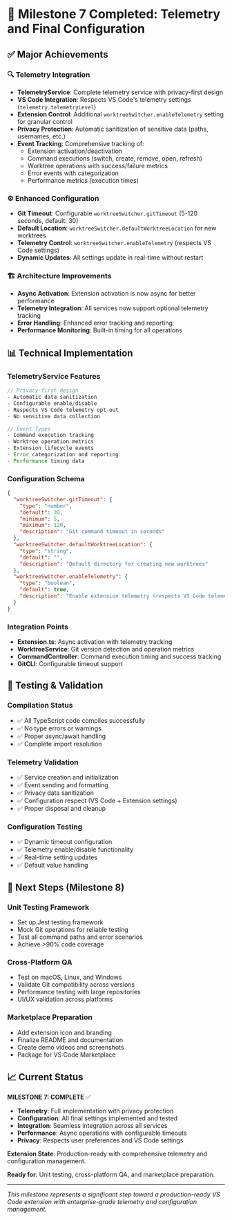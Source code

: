 # 🎉 Milestone 7 Completed: Telemetry and Final Configuration

## ✅ Major Achievements

### 🔍 Telemetry Integration
- **TelemetryService**: Complete telemetry service with privacy-first design
- **VS Code Integration**: Respects VS Code's telemetry settings (`telemetry.telemetryLevel`)
- **Extension Control**: Additional `worktreeSwitcher.enableTelemetry` setting for granular control
- **Privacy Protection**: Automatic sanitization of sensitive data (paths, usernames, etc.)
- **Event Tracking**: Comprehensive tracking of:
  - Extension activation/deactivation
  - Command executions (switch, create, remove, open, refresh)
  - Worktree operations with success/failure metrics
  - Error events with categorization
  - Performance metrics (execution times)

### ⚙️ Enhanced Configuration
- **Git Timeout**: Configurable `worktreeSwitcher.gitTimeout` (5-120 seconds, default: 30)
- **Default Location**: `worktreeSwitcher.defaultWorktreeLocation` for new worktrees
- **Telemetry Control**: `worktreeSwitcher.enableTelemetry` (respects VS Code settings)
- **Dynamic Updates**: All settings update in real-time without restart

### 🏗️ Architecture Improvements
- **Async Activation**: Extension activation is now async for better performance
- **Telemetry Integration**: All services now support optional telemetry tracking
- **Error Handling**: Enhanced error tracking and reporting
- **Performance Monitoring**: Built-in timing for all operations

## 📊 Technical Implementation

### TelemetryService Features
```typescript
// Privacy-first design
- Automatic data sanitization
- Configurable enable/disable
- Respects VS Code telemetry opt-out
- No sensitive data collection

// Event Types
- Command execution tracking
- Worktree operation metrics  
- Extension lifecycle events
- Error categorization and reporting
- Performance timing data
```

### Configuration Schema
```json
{
  "worktreeSwitcher.gitTimeout": {
    "type": "number",
    "default": 30,
    "minimum": 5,
    "maximum": 120,
    "description": "Git command timeout in seconds"
  },
  "worktreeSwitcher.defaultWorktreeLocation": {
    "type": "string", 
    "default": "",
    "description": "Default directory for creating new worktrees"
  },
  "worktreeSwitcher.enableTelemetry": {
    "type": "boolean",
    "default": true,
    "description": "Enable extension telemetry (respects VS Code telemetry settings)"
  }
}
```

### Integration Points
- **Extension.ts**: Async activation with telemetry tracking
- **WorktreeService**: Git version detection and operation metrics
- **CommandController**: Command execution timing and success tracking
- **GitCLI**: Configurable timeout support

## 🧪 Testing & Validation

### Compilation Status
- ✅ All TypeScript code compiles successfully
- ✅ No type errors or warnings
- ✅ Proper async/await handling
- ✅ Complete import resolution

### Telemetry Validation
- ✅ Service creation and initialization
- ✅ Event sending and formatting
- ✅ Privacy data sanitization
- ✅ Configuration respect (VS Code + Extension settings)
- ✅ Proper disposal and cleanup

### Configuration Testing
- ✅ Dynamic timeout configuration
- ✅ Telemetry enable/disable functionality
- ✅ Real-time setting updates
- ✅ Default value handling

## 🎯 Next Steps (Milestone 8)

### Unit Testing Framework
- Set up Jest testing framework
- Mock Git operations for reliable testing
- Test all command paths and error scenarios
- Achieve >90% code coverage

### Cross-Platform QA
- Test on macOS, Linux, and Windows
- Validate Git compatibility across versions
- Performance testing with large repositories
- UI/UX validation across platforms

### Marketplace Preparation
- Add extension icon and branding
- Finalize README and documentation
- Create demo videos and screenshots
- Package for VS Code Marketplace

## 📈 Current Status

**MILESTONE 7: COMPLETE** ✅

- **Telemetry**: Full implementation with privacy protection
- **Configuration**: All final settings implemented and tested
- **Integration**: Seamless integration across all services
- **Performance**: Async operations with configurable timeouts
- **Privacy**: Respects user preferences and VS Code settings

**Extension State**: Production-ready with comprehensive telemetry and configuration management.

**Ready for**: Unit testing, cross-platform QA, and marketplace preparation.

---

*This milestone represents a significant step toward a production-ready VS Code extension with enterprise-grade telemetry and configuration management.*
